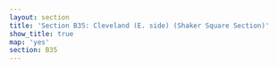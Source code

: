 ```yaml
---
layout: section
title: 'Section B35: Cleveland (E. side) (Shaker Square Section)'
show_title: true
map: 'yes'
section: B35
---
```

